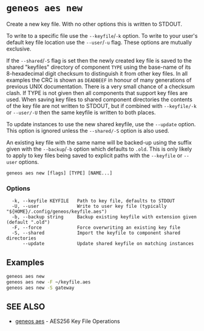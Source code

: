 # `geneos aes new`

Create a new key file. With no other options this is written to STDOUT.

To write to a specific file use the `--keyfile`/`-k` option. To write to your user's default key file location use the `--user`/`-u` flag. These options are mutually exclusive.

If the `--shared`/`-S` flag is set then the newly created key file is saved to the shared "keyfiles" directory of component `TYPE` using the base-name of its 8-hexadecimal digit checksum to distinguish it from other key files. In all examples the CRC is shown as `DEADBEEF` in honour of many generations of previous UNIX documentation. There is a very small chance of a checksum clash. If TYPE is not given then all components that support key files are used. When saving key files to shared component directories the contents of the key file are not written to STDOUT, but if combined with `--keyfile/-k` or `--user/-U` then the same keyfile is written to both places.

To update instances to use the new shared keyfile, use the `--update` option. This option is ignored unless the `--shared/-S` option is also used.

An existing key file with the same name will be backed-up using the suffix given with the `--backup`/`-b` option which defaults to `.old`. This is only likely to apply to key files being saved to explicit paths with the `--keyfile` or `--user` options.

```text
geneos aes new [flags] [TYPE] [NAME...]
```

### Options

```text
  -k, --keyfile KEYFILE   Path to key file, defaults to STDOUT
  -U, --user              Write to user key file (typically "${HOME}/.config/geneos/keyfile.aes")
  -b, --backup string     Backup existing keyfile with extension given (default ".old")
  -F, --force             Force overwriting an existing key file
  -S, --shared            Import the keyfile to component shared directories
      --update            Update shared keyfile on matching instances
```

## Examples

```bash
geneos aes new
geneos aes new -F ~/keyfile.aes
geneos aes new -S gateway

```

## SEE ALSO

* [geneos aes](geneos_aes.md)	 - AES256 Key File Operations
